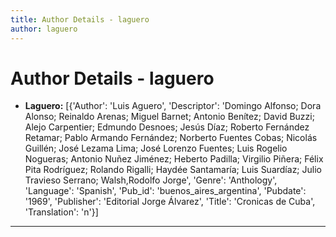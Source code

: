 ```yaml
---
title: Author Details - laguero
author: laguero
---
```


# Author Details - laguero

<ul>
    <li><strong>Laguero:</strong> [{'Author': 'Luis Aguero', 'Descriptor': 'Domingo Alfonso; Dora Alonso; Reinaldo Arenas; Miguel Barnet; Antonio Benítez; David Buzzi; Alejo Carpentier; Edmundo Desnoes; Jesús Díaz; Roberto Fernández Retamar; Pablo Armando Fernández; Norberto Fuentes Cobas; Nicolás Guillén; José Lezama Lima; José Lorenzo Fuentes; Luis Rogelio Nogueras; Antonio Nuñez Jiménez; Heberto Padilla; Virgilio Piñera; Félix Pita Rodríguez; Rolando Rigalli; Haydée Santamaría; Luis Suardíaz; Julio Travieso Serrano; Walsh,Rodolfo Jorge', 'Genre': 'Anthology', 'Language': 'Spanish', 'Pub_id': 'buenos_aires_argentina', 'Pubdate': '1969', 'Publisher': 'Editorial Jorge Álvarez', 'Title': 'Cronicas de Cuba', 'Translation': 'n'}]</li>
</ul>
<hr>